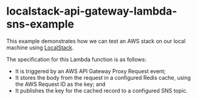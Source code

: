 # localstack-api-gateway-lambda-sns-example

This example demonstrates how we can test an AWS stack on our local machine using [LocalStack](https://github.com/localstack/localstack).

The specification for this Lambda function is as follows:

- It is triggered by an AWS API Gateway Proxy Request event;
- It stores the body from the request in a configured Redis cache, using the AWS Request ID as the key; and
- It publishes the key for the cached record to a configured SNS topic.
